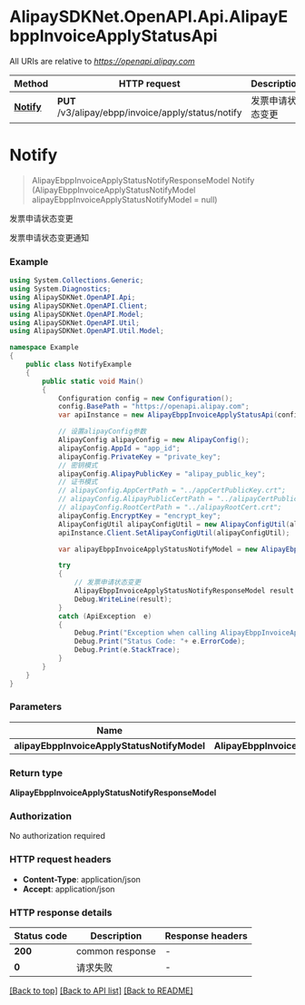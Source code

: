 # AlipaySDKNet.OpenAPI.Api.AlipayEbppInvoiceApplyStatusApi

All URIs are relative to *https://openapi.alipay.com*

Method | HTTP request | Description
------------- | ------------- | -------------
[**Notify**](AlipayEbppInvoiceApplyStatusApi.md#notify) | **PUT** /v3/alipay/ebpp/invoice/apply/status/notify | 发票申请状态变更


<a name="notify"></a>
# **Notify**
> AlipayEbppInvoiceApplyStatusNotifyResponseModel Notify (AlipayEbppInvoiceApplyStatusNotifyModel alipayEbppInvoiceApplyStatusNotifyModel = null)

发票申请状态变更

发票申请状态变更通知

### Example
```csharp
using System.Collections.Generic;
using System.Diagnostics;
using AlipaySDKNet.OpenAPI.Api;
using AlipaySDKNet.OpenAPI.Client;
using AlipaySDKNet.OpenAPI.Model;
using AlipaySDKNet.OpenAPI.Util;
using AlipaySDKNet.OpenAPI.Util.Model;

namespace Example
{
    public class NotifyExample
    {
        public static void Main()
        {
            Configuration config = new Configuration();
            config.BasePath = "https://openapi.alipay.com";
            var apiInstance = new AlipayEbppInvoiceApplyStatusApi(config);

            // 设置alipayConfig参数
            AlipayConfig alipayConfig = new AlipayConfig();
            alipayConfig.AppId = "app_id";
            alipayConfig.PrivateKey = "private_key";
            // 密钥模式
            alipayConfig.AlipayPublicKey = "alipay_public_key";
            // 证书模式
            // alipayConfig.AppCertPath = "../appCertPublicKey.crt";
            // alipayConfig.AlipayPublicCertPath = "../alipayCertPublicKey_RSA2.crt";
            // alipayConfig.RootCertPath = "../alipayRootCert.crt";
            alipayConfig.EncryptKey = "encrypt_key";
            AlipayConfigUtil alipayConfigUtil = new AlipayConfigUtil(alipayConfig);
            apiInstance.Client.SetAlipayConfigUtil(alipayConfigUtil);

            var alipayEbppInvoiceApplyStatusNotifyModel = new AlipayEbppInvoiceApplyStatusNotifyModel(); // AlipayEbppInvoiceApplyStatusNotifyModel |  (optional) 

            try
            {
                // 发票申请状态变更
                AlipayEbppInvoiceApplyStatusNotifyResponseModel result = apiInstance.Notify(alipayEbppInvoiceApplyStatusNotifyModel);
                Debug.WriteLine(result);
            }
            catch (ApiException  e)
            {
                Debug.Print("Exception when calling AlipayEbppInvoiceApplyStatusApi.Notify: " + e.Message );
                Debug.Print("Status Code: "+ e.ErrorCode);
                Debug.Print(e.StackTrace);
            }
        }
    }
}
```

### Parameters

Name | Type | Description  | Notes
------------- | ------------- | ------------- | -------------
 **alipayEbppInvoiceApplyStatusNotifyModel** | **AlipayEbppInvoiceApplyStatusNotifyModel**|  | [optional] 

### Return type

**AlipayEbppInvoiceApplyStatusNotifyResponseModel**

### Authorization

No authorization required

### HTTP request headers

 - **Content-Type**: application/json
 - **Accept**: application/json


### HTTP response details
| Status code | Description | Response headers |
|-------------|-------------|------------------|
| **200** | common response |  -  |
| **0** | 请求失败 |  -  |

[[Back to top]](#) [[Back to API list]](../README.md#documentation-for-api-endpoints) [[Back to README]](../README.md)

